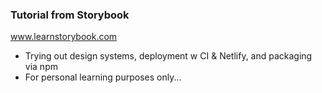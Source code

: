 ### Tutorial from Storybook
www.learnstorybook.com
- Trying out design systems, deployment w CI & Netlify, and packaging via npm
- For personal learning purposes only...
